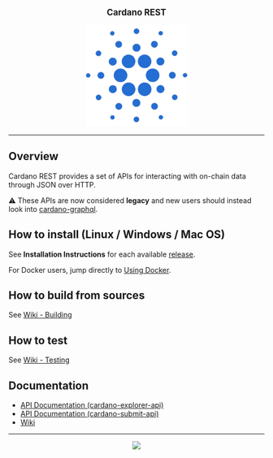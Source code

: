 <p align="center">
  <big><strong>Cardano REST</strong></big>
</p>

<p align="center">
  <img width="200" src=".github/images/cardano-logo.png"/>
</p>

<p align="center">
  <!--
  <a href="https://github.com/input-output-hk/cardano-rest/releases"><img src="https://img.shields.io/github/release-pre/input-output-hk/cardano-rest.svg?style=for-the-badge" /></a>
  <a href="https://buildkite.com/input-output-hk/cardano-rest"><img src="https://img.shields.io/buildkite/7ea3dac7a16f066d8dfc8f426a9a9f7a2131e899cd96c444cf/master?label=BUILD&style=for-the-badge"/></a>
  <a href="https://buildkite.com/input-output-hk/cardano-rest-nightly"><img src="https://img.shields.io/buildkite/59ea9363b8526e867005ca8839db47715bc5f661f36e490143/master?label=BENCHMARK&style=for-the-badge" /></a>
  <a href="https://travis-ci.org/input-output-hk/cardano-rest"><img src="https://img.shields.io/travis/input-output-hk/cardano-rest.svg?label=DOCS&style=for-the-badge" /></a>
  <a href="https://coveralls.io/github/input-output-hk/cardano-rest?branch=HEAD"><img src="https://img.shields.io/coveralls/github/input-output-hk/cardano-rest/HEAD?style=for-the-badge" /></a>
  -->
</p>

<hr/>

## Overview

Cardano REST provides a set of APIs for interacting with on-chain data 
through JSON over HTTP.

:warning: These APIs are now considered **legacy** and new users should instead 
look into [cardano-graphql](https://github.com/input-output-hk/cardano-graphql).

## How to install (Linux / Windows / Mac OS)

See **Installation Instructions** for each available [release](https://github.com/input-output-hk/cardano-rest/releases).

For Docker users, jump directly to [Using Docker](https://github.com/input-output-hk/cardano-rest/wiki/Docker).

## How to build from sources

See [Wiki - Building](https://github.com/input-output-hk/cardano-rest/wiki/Building)

## How to test

See [Wiki - Testing](https://github.com/input-output-hk/cardano-rest/wiki/Testing)

## Documentation

- [API Documentation (cardano-explorer-api)](https://input-output-hk.github.io/cardano-rest/explorer-api)
- [API Documentation (cardano-submit-api)](https://input-output-hk.github.io/cardano-rest/submit-api)
- [Wiki](https://github.com/input-output-hk/cardano-wallet/wiki)                                     

<hr/>

<p align="center">
  <a href="https://github.com/input-output-hk/cardano-rest/blob/master/LICENSE"><img src="https://img.shields.io/github/license/input-output-hk/cardano-rest.svg?style=for-the-badge" /></a>
</p>
